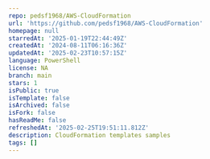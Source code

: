 ```yaml
---
repo: pedsf1968/AWS-CloudFormation
url: 'https://github.com/pedsf1968/AWS-CloudFormation'
homepage: null
starredAt: '2025-01-19T22:44:49Z'
createdAt: '2024-08-11T06:16:36Z'
updatedAt: '2025-02-23T10:57:15Z'
language: PowerShell
license: NA
branch: main
stars: 1
isPublic: true
isTemplate: false
isArchived: false
isFork: false
hasReadMe: false
refreshedAt: '2025-02-25T19:51:11.812Z'
description: CloudFormation templates samples
tags: []
---
```


